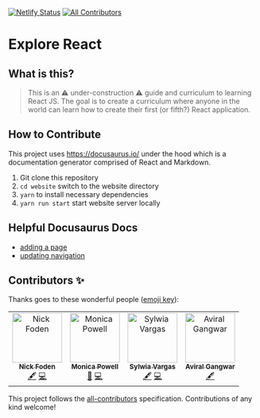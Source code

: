 [![Netlify Status](https://api.netlify.com/api/v1/badges/13d048da-0e92-44ed-bfd0-729ba0499551/deploy-status)](https://app.netlify.com/sites/explorereact/deploys)
[![All Contributors](https://img.shields.io/badge/all_contributors-4-orange.svg?style=flat-square)](#contributors-)

# Explore React

## What is this?

> This is an ⚠️ under-construction ⚠️ guide and curriculum to learning React JS. The goal is to create a curriculum where anyone in the world can learn how to create their first (or fifth?) React application.

## How to Contribute

This project uses <https://docusaurus.io/> under the hood which is a documentation generator comprised of React and Markdown.

1. Git clone this repository
2. `cd website` switch to the website directory
3. `yarn` to install necessary dependencies
4. `yarn run start` start website server locally

## Helpful Docusaurus Docs
- [adding a page](https://docusaurus.io/docs/en/custom-pages)
- [updating navigation](https://docusaurus.io/docs/en/navigation)

## Contributors ✨

Thanks goes to these wonderful people ([emoji key](https://allcontributors.org/docs/en/emoji-key)):

<!-- ALL-CONTRIBUTORS-LIST:START - Do not remove or modify this section -->
<!-- prettier-ignore-start -->
<!-- markdownlint-disable -->
<table>
  <tr>
    <td align="center"><a href="https://nickis.online/"><img src="https://avatars1.githubusercontent.com/u/8321838?v=4" width="100px;" alt="Nick Foden"/><br /><sub><b>Nick Foden</b></sub></a><br /><a href="#content-NickFoden" title="Content">🖋</a> <a href="https://github.com/M0nica/explore-react-guide/commits?author=NickFoden" title="Code">💻</a></td>
    <td align="center"><a href="https://www.aboutmonica.com"><img src="https://avatars0.githubusercontent.com/u/6998954?v=4" width="100px;" alt="Monica Powell"/><br /><sub><b>Monica Powell</b></sub></a><br /><a href="https://github.com/M0nica/explore-react-guide/commits?author=M0nica" title="Documentation">📖</a> <a href="https://github.com/M0nica/explore-react-guide/commits?author=M0nica" title="Code">💻</a></td>
    <td align="center"><a href="https://github.com/sylwiavargas"><img src="https://avatars2.githubusercontent.com/u/45401242?v=4" width="100px;" alt="Sylwia Vargas"/><br /><sub><b>Sylwia Vargas</b></sub></a><br /><a href="#content-sylwiavargas" title="Content">🖋</a> <a href="https://github.com/M0nica/explore-react-guide/commits?author=sylwiavargas" title="Code">💻</a></td>
    <td align="center"><a href="https://github.com/aviral243"><img src="https://avatars1.githubusercontent.com/u/44023445?v=4" width="100px;" alt="Aviral Gangwar"/><br /><sub><b>Aviral Gangwar</b></sub></a><br /><a href="#content-aviral243" title="Content">🖋</a></td>
  </tr>
</table>

<!-- markdownlint-enable -->
<!-- prettier-ignore-end -->
<!-- ALL-CONTRIBUTORS-LIST:END -->

This project follows the [all-contributors](https://github.com/all-contributors/all-contributors) specification. Contributions of any kind welcome!
